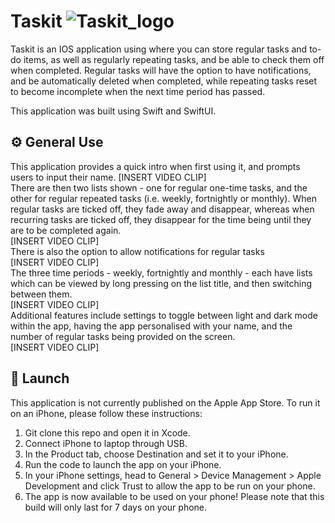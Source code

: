 # Taskit ![Taskit_logo](https://user-images.githubusercontent.com/86246033/132982597-3066244e-33cc-43ed-bf0f-3c1c363dbbda.png)

Taskit is an IOS application using where you can store regular tasks and to-do items, as well as regularly repeating tasks, and be able to check them off when completed. Regular tasks will have the option to have notifications, and be automatically deleted when completed, while repeating tasks reset to become incomplete when the next time period has passed. 

This application was built using Swift and SwiftUI.

## ⚙️ General Use
This application provides a quick intro when first using it, and prompts users to input their name. [INSERT VIDEO CLIP] <br />
There are then two lists shown - one for regular one-time tasks, and the other for regular repeated tasks (i.e. weekly, fortnightly or monthly). When regular tasks are ticked off, they fade away and disappear, whereas when recurring tasks are ticked off, they disappear for the time being until they are to be completed again.  <br /> [INSERT VIDEO CLIP]  <br />
There is also the option to allow notifications for regular tasks  <br /> [INSERT VIDEO CLIP] <br />
The three time periods - weekly, fortnightly and monthly - each have lists which can be viewed by long pressing on the list title, and then switching between them.  <br /> [INSERT VIDEO CLIP] <br />
Additional features include settings to toggle between light and dark mode within the app, having the app personalised with your name, and the number of regular tasks being provided on the screen.  <br /> [INSERT VIDEO CLIP] <br />

## 🚀 Launch
This application is not currently published on the Apple App Store. To run it on an iPhone, please follow these instructions:
1. Git clone this repo and open it in Xcode.
2. Connect iPhone to laptop through USB.
3. In the Product tab, choose Destination and set it to your iPhone. 
4. Run the code to launch the app on your iPhone.
5. In your iPhone settings, head to General > Device Management > Apple Development and click Trust to allow the app to be run on your phone.
6. The app is now available to be used on your phone! Please note that this build will only last for 7 days on your phone.
